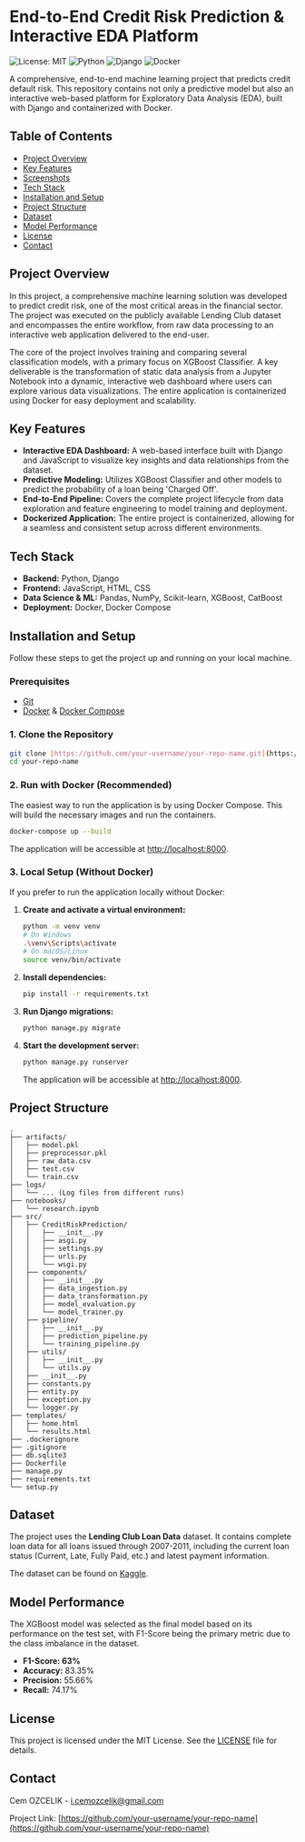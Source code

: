 # End-to-End Credit Risk Prediction & Interactive EDA Platform

![License: MIT](https://img.shields.io/badge/License-MIT-yellow.svg)
![Python](https://img.shields.io/badge/python-3.9-blue.svg)
![Django](https://img.shields.io/badge/django-5.2-green.svg)
![Docker](https://img.shields.io/badge/docker-containerized-blue.svg)

A comprehensive, end-to-end machine learning project that predicts credit default risk. This repository contains not only a predictive model but also an interactive web-based platform for Exploratory Data Analysis (EDA), built with Django and containerized with Docker.

## Table of Contents

- [Project Overview](#project-overview)
- [Key Features](#key-features)
- [Screenshots](#screenshots)
- [Tech Stack](#tech-stack)
- [Installation and Setup](#installation-and-setup)
- [Project Structure](#project-structure)
- [Dataset](#dataset)
- [Model Performance](#model-performance)
- [License](#license)
- [Contact](#contact)

## Project Overview

In this project, a comprehensive machine learning solution was developed to predict credit risk, one of the most critical areas in the financial sector. The project was executed on the publicly available Lending Club dataset and encompasses the entire workflow, from raw data processing to an interactive web application delivered to the end-user.

The core of the project involves training and comparing several classification models, with a primary focus on XGBoost Classifier. A key deliverable is the transformation of static data analysis from a Jupyter Notebook into a dynamic, interactive web dashboard where users can explore various data visualizations. The entire application is containerized using Docker for easy deployment and scalability.

## Key Features

- **Interactive EDA Dashboard:** A web-based interface built with Django and JavaScript to visualize key insights and data relationships from the dataset.
- **Predictive Modeling:** Utilizes XGBoost Classifier and other models to predict the probability of a loan being 'Charged Off'.
- **End-to-End Pipeline:** Covers the complete project lifecycle from data exploration and feature engineering to model training and deployment.
- **Dockerized Application:** The entire project is containerized, allowing for a seamless and consistent setup across different environments.


## Tech Stack

- **Backend:** Python, Django
- **Frontend:** JavaScript, HTML, CSS
- **Data Science & ML:** Pandas, NumPy, Scikit-learn, XGBoost, CatBoost
- **Deployment:** Docker, Docker Compose

## Installation and Setup

Follow these steps to get the project up and running on your local machine.

### Prerequisites

- [Git](https://git-scm.com/)
- [Docker](https://www.docker.com/products/docker-desktop/) & [Docker Compose](https://docs.docker.com/compose/install/)

### 1. Clone the Repository

```bash
git clone [https://github.com/your-username/your-repo-name.git](https://github.com/your-username/your-repo-name.git)
cd your-repo-name
```

### 2. Run with Docker (Recommended)

The easiest way to run the application is by using Docker Compose. This will build the necessary images and run the containers.

```bash
docker-compose up --build
```

The application will be accessible at [http://localhost:8000](http://localhost:8000).

### 3. Local Setup (Without Docker)

If you prefer to run the application locally without Docker:

1.  **Create and activate a virtual environment:**
    ```bash
    python -m venv venv
    # On Windows
    .\venv\Scripts\activate
    # On macOS/Linux
    source venv/bin/activate
    ```

2.  **Install dependencies:**
    ```bash
    pip install -r requirements.txt
    ```

3.  **Run Django migrations:**
    ```bash
    python manage.py migrate
    ```

4.  **Start the development server:**
    ```bash
    python manage.py runserver
    ```
    The application will be accessible at [http://localhost:8000](http://localhost:8000).

## Project Structure

```
.
├── artifacts/
│   ├── model.pkl
│   ├── preprocessor.pkl
│   ├── raw_data.csv
│   ├── test.csv
│   └── train.csv
├── logs/
│   └── ... (Log files from different runs)
├── notebooks/
│   └── research.ipynb
├── src/
│   ├── CreditRiskPrediction/
│   │   ├── __init__.py
│   │   ├── asgi.py
│   │   ├── settings.py
│   │   ├── urls.py
│   │   └── wsgi.py
│   ├── components/
│   │   ├── __init__.py
│   │   ├── data_ingestion.py
│   │   ├── data_transformation.py
│   │   ├── model_evaluation.py
│   │   └── model_trainer.py
│   ├── pipeline/
│   │   ├── __init__.py
│   │   ├── prediction_pipeline.py
│   │   └── training_pipeline.py
│   ├── utils/
│   │   ├── __init__.py
│   │   └── utils.py
│   ├── __init__.py
│   ├── constants.py
│   ├── entity.py
│   ├── exception.py
│   └── logger.py
├── templates/
│   ├── home.html
│   └── results.html
├── .dockerignore
├── .gitignore
├── db.sqlite3
├── Dockerfile
├── manage.py
├── requirements.txt
└── setup.py
```

## Dataset

The project uses the **Lending Club Loan Data** dataset. It contains complete loan data for all loans issued through 2007-2011, including the current loan status (Current, Late, Fully Paid, etc.) and latest payment information.

The dataset can be found on [Kaggle](https://www.kaggle.com/datasets/wendykan/lending-club-loan-data).

## Model Performance

The XGBoost model was selected as the final model based on its performance on the test set, with F1-Score being the primary metric due to the class imbalance in the dataset.

- **F1-Score: 63%**
- **Accuracy:** 83.35%
- **Precision:** 55.66%
- **Recall:** 74.17%

## License

This project is licensed under the MIT License. See the [LICENSE](LICENSE) file for details.

## Contact

Cem OZCELIK - [i.cemozcelik@gmail.com](mailto:i.cemozcelik@gmail.com)

Project Link: [https://github.com/your-username/your-repo-name](https://github.com/your-username/your-repo-name)
